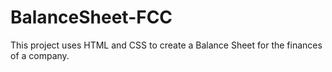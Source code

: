 # BalanceSheet-FCC
This project uses HTML and CSS to create a Balance Sheet for the finances of a company.
